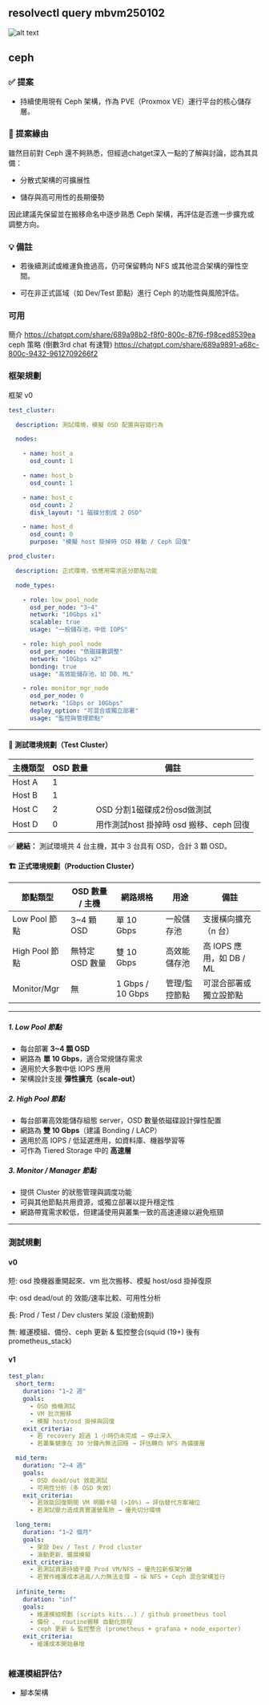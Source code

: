 
## resolvectl query mbvm250102

![alt text](image.png)

## ceph 

### ✅ 提案

- 持續使用現有 Ceph 架構，作為 PVE（Proxmox VE）運行平台的核心儲存層。

### 📌 提案緣由

雖然目前對 Ceph 還不夠熟悉，但經過chatget深入一點的了解與討論，認為其具備：

- 分散式架構的可擴展性

- 儲存與高可用性的長期優勢

因此建議先保留並在搬移命名中逐步熟悉 Ceph 架構，再評估是否進一步擴充或調整方向。

### 💡 備註
- 若後續測試或維運負擔過高，仍可保留轉向 NFS 或其他混合架構的彈性空間。

- 可在非正式區域（如 Dev/Test 節點）進行 Ceph 的功能性與風險評估。

### 可用

簡介
https://chatgpt.com/share/689a98b2-f8f0-800c-87f6-f98ced8539ea
ceph 策略 (倒數3rd chat 有速覽)
https://chatgpt.com/share/689a9891-a68c-800c-9432-9612709266f2

### 框架規劃

框架 v0

``` yaml
test_cluster:

  description: 測試環境，模擬 OSD 配置與容錯行為

  nodes:

    - name: host_a
      osd_count: 1

    - name: host_b
      osd_count: 1

    - name: host_c
      osd_count: 2
      disk_layout: "1 磁碟分割成 2 OSD"

    - name: host_d
      osd_count: 0
      purpose: "模擬 host 掛掉時 OSD 移動 / Ceph 回復"

prod_cluster:

  description: 正式環境，依應用需求區分節點功能

  node_types:

    - role: low_pool_node
      osd_per_node: "3~4"
      network: "10Gbps x1"
      scalable: true
      usage: "一般儲存池，中低 IOPS"

    - role: high_pool_node
      osd_per_node: "依磁碟數調整"
      network: "10Gbps x2"
      bonding: true
      usage: "高效能儲存池，如 DB、ML"

    - role: monitor_mgr_node
      osd_per_node: 0
      network: "1Gbps or 10Gbps"
      deploy_option: "可混合或獨立部署"
      usage: "監控與管理節點"
```
---

#### 🧪 測試環境規劃（Test Cluster）

| 主機類型   | OSD 數量 | 備註         |
| ------ | ------ | ---------- |
| Host A | 1      |            |
| Host B | 1      |            |
| Host C | 2      | OSD 分割1磁碟成2份osd做測試 |
| Host D | 0      | 用作測試host 掛掉時 osd 搬移、ceph 回復 |

✅ **總結：** 測試環境共 4 台主機，其中 3 台具有 OSD，合計 3 顆 OSD。


#### 🏗️ 正式環境規劃（Production Cluster）

| 節點類型         | OSD 數量 / 主機 | 網路規格             | 用途      | 備註                  |
| ------------ | ----------- | ---------------- | ------- | ------------------- |
| Low Pool 節點  | 3\~4 顆 OSD  | 單 10 Gbps        | 一般儲存池   | 支援橫向擴充（n 台）         |
| High Pool 節點 | 無特定 OSD 數量  | 雙 10 Gbps        | 高效能儲存池  | 高 IOPS 應用，如 DB / ML |
| Monitor/Mgr  | 無           | 1 Gbps / 10 Gbps | 管理/監控節點 | 可混合部署或獨立設節點         |

---

##### 1. **Low Pool 節點**

* 每台部署 **3\~4 顆 OSD**
* 網路為 **單 10 Gbps**，適合常規儲存需求
* 適用於大多數中低 IOPS 應用
* 架構設計支援 **彈性擴充（scale-out）**

##### 2. **High Pool 節點**

* 每台部署高效能儲存組態 server，OSD 數量依磁碟設計彈性配置
* 網路為 **雙 10 Gbps**（建議 Bonding / LACP）
* 適用於高 IOPS / 低延遲應用，如資料庫、機器學習等
* 可作為 Tiered Storage 中的 **高速層**

##### 3. **Monitor / Manager 節點**

* 提供 Cluster 的狀態管理與調度功能
* 可與其他節點共用資源，或獨立部署以提升穩定性
* 網路帶寬需求較低，但建議使用與叢集一致的高速連線以避免瓶頸

---

### 測試規劃

#### v0

短: osd 換機器重開起來、vm 批次搬移、模擬 host/osd 掛掉復原 

中: osd dead/out 的 效能/速率比較、可用性分析 

長: Prod / Test / Dev clusters 架設 (滾動規劃)  

無: 維運模組、備份、ceph 更新 & 監控整合(squid (19+) 後有 prometheus_stack)

#### v1

``` yml
test_plan:
  short_term:
    duration: "1~2 週"
    goals:
      - OSD 換機測試
      - VM 批次搬移
      - 模擬 host/osd 掛掉與回復
    exit_criteria:
      - 若 recovery 超過 1 小時仍未完成 → 停止深入
      - 若叢集健康在 30 分鐘內無法回穩 → 評估轉向 NFS 為備援層

  mid_term:
    duration: "2~4 週"
    goals:
      - OSD dead/out 效能測試
      - 可用性分析（多 OSD 失效）
    exit_criteria:
      - 若效能回復期間 VM 明顯卡頓 (>10%) → 評估替代方案補位
      - 若測試壓力造成真實運營風險 → 優先切分環境

  long_term:
    duration: "1~2 個月"
    goals:
      - 架設 Dev / Test / Prod cluster
      - 滾動更新、擴展模擬
    exit_criteria:
      - 若測試資源持續干擾 Prod VM/NFS → 優先拉新框架分離
      - 若實作維護成本過高/人力無法支撐 → 採 NFS + Ceph 混合架構並行
    
  infinite_term:
    duration: "inf"
    goals:
      - 維運模組規劃 (scripts kits...) / github prometheus tool
      - 備份 、 routine搬移 自動化排程
      - ceph 更新 & 監控整合 (prometheus + grafana + node_exporter)
    exit_criteria:
      - 維護成本開始暴增
    
```

### 維運模組評估?

- 腳本架構

